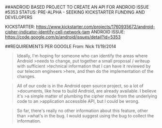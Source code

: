 ##ANDROID BASED PROJECT TO CREATE AN API FOR ANDROID ISSUE #5353
STATUS: PRE-ALPHA - SEEKING KICKSTARTER FUNDING AND DEVELOPERS

KICKSTARTER:	https://www.kickstarter.com/projects/1760935672/android-cipher-indicator-identify-cell-network-tam
ANDROID ISSUE:  https://code.google.com/p/android/issues/detail?id=5353

##REQUIREMENTS PER GOOGLE
From: Nick 11/19/2014

>Ideally, I'm hoping for someone who can identify the areas where Android >needs to change, put together a small proposal / writeup with sufficient >technical information that I can have it reviewed by our telecom engineers >here, and then do the implementation of the changes.

>All of our code is in the Android open source project, so a lot of >documents, like how to build Android, are already available. I believe it's >a simple matter of plumbing the cipher mode from the underlying code to an >application accessible API, but I could be wrong.

>So far, there's really no other information about this feature, other than >what's in the bug. I would suggest using the bug to collect the information.
